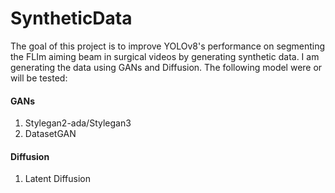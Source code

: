 # SyntheticData

The goal of this project is to improve YOLOv8's performance on segmenting the FLIm aiming beam in 
surgical videos by generating synthetic data. I am generating the data using GANs and Diffusion.
The following model were or will be tested:

#### GANs
1. Stylegan2-ada/Stylegan3
2. DatasetGAN

#### Diffusion
1. Latent Diffusion
